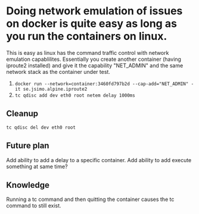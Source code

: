 
# Doing network emulation of issues on docker is quite easy as long as you run the containers on linux. 
This is easy as linux has the command traffic control with network emulation capablilites. 
Essentially you create another container (having iproute2 installed) and give it the capability "NET_ADMIN"
and the same network stack as the container under test.


1. `docker run --network=container:3460fd797b2d --cap-add="NET_ADMIN" -it se.jsimo.alpine.iproute2`
2. `tc qdisc add dev eth0 root netem delay 1000ms`

## Cleanup
`tc qdisc del dev eth0 root`


## Future plan
Add ability to add a delay to a specific container. 
Add ability to add execute something at same time?

## Knowledge
Running a tc command and then quitting the container causes the tc command to still exist.

